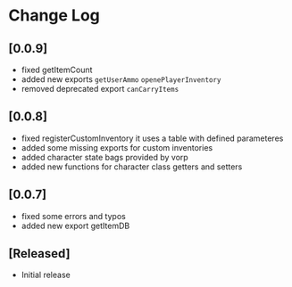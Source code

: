 # Change Log

## [0.0.9]
- fixed getItemCount
- added new exports `getUserAmmo` `openePlayerInventory`
- removed deprecated export `canCarryItems`

## [0.0.8]

- fixed registerCustomInventory it uses a table with defined parameteres
- added some missing exports for custom inventories
- added character state bags provided by vorp
- added new functions for character class getters and setters

## [0.0.7]

- fixed some errors and typos
- added new export getItemDB

## [Released]

- Initial release


